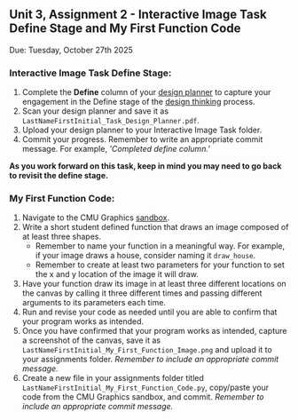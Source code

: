 ## Unit 3, Assignment 2 - Interactive Image Task Define Stage and My First Function Code
Due: Tuesday, October 27th 2025

### Interactive Image Task Define Stage:
1. Complete the **Define** column of your [design planner](https://github.com/MrJSwotinsky/AP_Computer_Science_Principles_2025_2026/blob/main/Resources/Design%20Planner.pdf) to capture your engagement in the Define stage of the [design thinking](https://github.com/MrJSwotinsky/AP_Computer_Science_Principles_2025_2026/blob/main/Resources/Design%20Thinking.pdf) process.<br>
2. Scan your design planner and save it as `LastNameFirstInitial_Task_Design_Planner.pdf`.
3. Upload your design planner to your Interactive Image Task folder.
4. Commit your progress.  Remember to write an appropriate commit message.  For example, *'Completed define column.'*

**As you work forward on this task, keep in mind you may need to go back to revisit the define stage.**

### My First Function Code:
1. Navigate to the CMU Graphics [sandbox](https://academy.cs.cmu.edu/ide).
2. Write a short student defined function that draws an image composed of at least three shapes.
    * Remember to name your function in a meaningful way.  For example, if your image draws a house, consider naming it `draw_house`.
    * Remember to create at least two parameters for your function to set the x and y location of the image it will draw. 
3. Have your function draw its image in at least three different locations on the canvas by calling it three different times and passing different arguments to its parameters each time.
4. Run and revise your code as needed until you are able to confirm that your program works as intended.
5. Once you have confirmed that your program works as intended, capture a screenshot of the canvas, save it as `LastNameFirstInitial_My_First_Function_Image.png` and upload it to your assignments folder. *Remember to include an appropriate commit message.*
6. Create a new file in your assignments folder titled `LastNameFirstInitial_My_First_Function_Code.py`, copy/paste your code from the CMU Graphics sandbox, and commit.  *Remember to include an appropriate commit message.*
